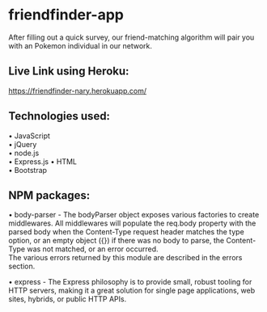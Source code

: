 
# friendfinder-app 

After filling out a quick survey, our friend-matching algorithm will pair you with an Pokemon individual in our network.  

## Live Link using Heroku:  
https://friendfinder-nary.herokuapp.com/

## Technologies used:
•	JavaScript   
•	jQuery  
•	node.js  
•	Express.js 
•	HTML  
•	Bootstrap   

## NPM packages:
•	body-parser - The bodyParser object exposes various factories to create middlewares. All middlewares will populate the req.body property with the parsed body when the Content-Type request header matches the type option, or an empty object ({}) if there was no body to parse, the Content-Type was not matched, or an error occurred.  
The various errors returned by this module are described in the errors section.  

•	express - The Express philosophy is to provide small, robust tooling for HTTP servers, making it a great solution for single page applications, web sites, hybrids, or public HTTP APIs.  



